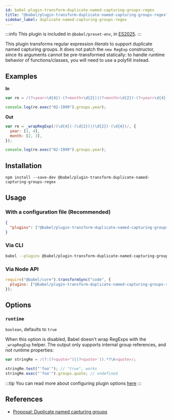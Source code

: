 ```yaml
---
id: babel-plugin-transform-duplicate-named-capturing-groups-regex
title: "@babel/plugin-transform-duplicate-named-capturing-groups-regex"
sidebar_label: duplicate-named-capturing-groups-regex
---
```


:::info
This plugin is included in `@babel/preset-env`, in [ES2025](https://github.com/tc39/proposals/blob/master/finished-proposals.md).
:::

This plugin transforms regular expression _literals_ to support duplicate named capturing groups. It does not patch the `new RegExp` constructor, since its arguments cannot be pre-transformed statically: to handle runtime behavior of functions/classes, you will need to use a polyfill instead.

## Examples

**In**

```js title="JavaScript"
var re = /(?<year>\d{4})-(?<month>\d{2})|(?<month>\d{2})-(?<year>\d{4})/;

console.log(re.exec("02-1999").groups.year);
```

**Out**

```js title="JavaScript"
var re = _wrapRegExp(/(\d{4})-(\d{2})|(\d{2})-(\d{4})/, {
  year: [1, 4],
  month: [2, 3],
});

console.log(re.exec("02-1999").groups.year);
```

## Installation

```shell npm2yarn
npm install --save-dev @babel/plugin-transform-duplicate-named-capturing-groups-regex
```

## Usage

### With a configuration file (Recommended)

```json title="babel.config.json"
{
  "plugins": ["@babel/plugin-transform-duplicate-named-capturing-groups-regex"]
}
```

### Via CLI

```sh title="Shell"
babel --plugins @babel/plugin-transform-duplicate-named-capturing-groups-regex script.js
```

### Via Node API

```js title="JavaScript"
require("@babel/core").transformSync("code", {
  plugins: ["@babel/plugin-transform-duplicate-named-capturing-groups-regex"],
});
```

## Options

### `runtime`

`boolean`, defaults to `true`

When this option is disabled, Babel doesn't wrap RegExps with the `_wrapRegExp` helper.
The output only supports internal group references, and not runtime properties:

```js title="JavaScript"
var stringRe = /(?:(?<quote>")|(?<quote>')).*?\k<quote>/;

stringRe.test("'foo'"); // "true", works
stringRe.exec("'foo'").groups.quote; // undefined
```

:::tip
You can read more about configuring plugin options [here](https://babeljs.io/docs/en/plugins#plugin-options)
:::

## References

- [Proposal: Duplicate named capturing groups](https://github.com/tc39/proposal-duplicate-named-capturing-groups)
